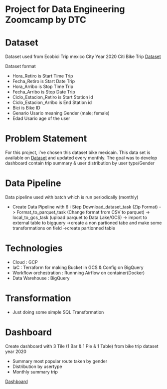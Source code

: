 # Project for Data Engineering Zoomcamp by DTC

# Dataset

Dataset used from Ecobici Trip mexico City Year 2020
Citi Bike Trip [Dataset](https://www.ecobici.cdmx.gob.mx/sites/default/files/data/usages/2020-01.csv)

Dataset format 

- Hora_Retiro is Start Time Trip
- Fecha_Retiro is Start Date Trip
- Hora_Arribo is Stop Time Trip
- Fecha_Arribo is Stop Date Trip
- Ciclo_Estacion_Retiro is Start Station id
- Ciclo_Estacion_Arribo is End Station id
- Bici is Bike ID
- Genario Usario  meaning Gender (male; female)
- Edad Usario age of the user

# Problem Statement

For this project, i've chosen this dataset  bike mexicain. This data set is available on [Dataset](https://www.ecobici.cdmx.gob.mx/sites/default/files/data/usages/2020-01.csv) and updated every monthly. The goal was to develop dashboard contain trip summary & user distribution by user type/Gender 


# Data Pipeline

Data pipeline used with batch which is run periodically (monthly)

- Create Data Pipeline with 6 : Step Download_dataset_task (Zip Format) -> Format_to_parquet_task (Change format from CSV to parquet) -> local_to_gcs_task (upload parquet to Data Lake/GCS) -> import to external table to bigquery ->create a non partioned tabe and make some transformations on field ->create partionned table

# Technologies

- Cloud : GCP
- IaC : Terraform for making Bucket in GCS & Config on BigQuery
- Workflow orchestration : Runnning Airflow on container(Docker)
- Data Warehouse : BigQuery

# Transformation

- Just doing some simple SQL Transformation

# Dashboard

Create dashboard with 3 Tile (1 Bar & 1 Pie & 1 Table) from bike trip dataset year 2020
- Summary most popular route taken by gender
- Distribution by usertype
- Monthly summary trip

[Dashboard](https://datastudio.google.com/u/0/reporting/c287a1ac-9ed8-42fe-8082-332ed8ddc51e/page/K78oC)
